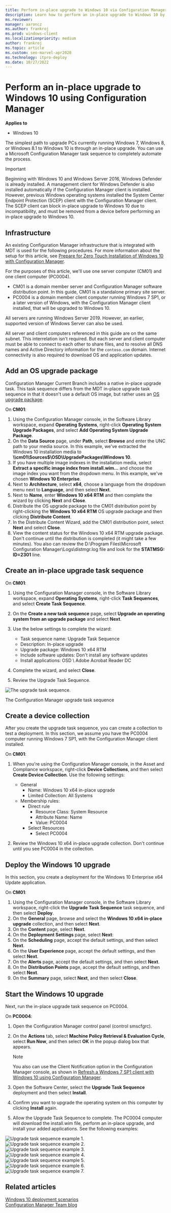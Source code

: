 ```yaml
---
title: Perform in-place upgrade to Windows 10 via Configuration Manager
description: Learn how to perform an in-place upgrade to Windows 10 by automating the process with a Microsoft Configuration Manager task sequence.
ms.reviewer: 
manager: aaroncz
ms.author: frankroj
ms.prod: windows-client
ms.localizationpriority: medium
author: frankroj
ms.topic: article
ms.custom: seo-marvel-apr2020
ms.technology: itpro-deploy
ms.date: 10/27/2022
---
```


# Perform an in-place upgrade to Windows 10 using Configuration Manager


**Applies to**

-   Windows 10

The simplest path to upgrade PCs currently running Windows 7, Windows 8, or Windows 8.1 to Windows 10 is through an in-place upgrade. You can use a Microsoft Configuration Manager task sequence to completely automate the process.

>[!IMPORTANT]
>Beginning with Windows 10 and Windows Server 2016, Windows Defender is already installed. A management client for Windows Defender is also installed automatically if the Configuration Manager client is installed. However, previous Windows operating systems installed the System Center Endpoint Protection (SCEP) client with the Configuration Manager client. The SCEP client can block in-place upgrade to Windows 10 due to incompatibility, and must be removed from a device before performing an in-place upgrade to Windows 10.

## Infrastructure

An existing Configuration Manager infrastructure that is integrated with MDT is used for the following procedures. For more information about the setup for this article, see [Prepare for Zero Touch Installation of Windows 10 with Configuration Manager](prepare-for-zero-touch-installation-of-windows-10-with-configuration-manager.md). 

For the purposes of this article, we'll use one server computer (CM01) and one client computer (PC0004).
- CM01 is a domain member server and Configuration Manager software distribution point. In this guide, CM01 is a standalone primary site server.
- PC0004 is a domain member client computer running Windows 7 SP1, or a later version of Windows, with the Configuration Manager client installed, that will be upgraded to Windows 10.

All servers are running Windows Server 2019. However, an earlier, supported version of Windows Server can also be used. 

All server and client computers referenced in this guide are on the same subnet. This interrelation isn't required. But each server and client computer must be able to connect to each other to share files, and to resolve all DNS names and Active Directory information for the `contoso.com` domain. Internet connectivity is also required to download OS and application updates.

## Add an OS upgrade package

Configuration Manager Current Branch includes a native in-place upgrade task. This task sequence differs from the MDT in-place upgrade task sequence in that it doesn't use a default OS image, but rather uses an [OS upgrade package](/configmgr/osd/get-started/manage-operating-system-upgrade-packages).

On **CM01**:

1. Using the Configuration Manager console, in the Software Library workspace, expand **Operating Systems**, right-click **Operating System Upgrade Packages**, and select **Add Operating System Upgrade Package**.
2. On the **Data Source** page, under **Path**, select **Browse** and enter the UNC path to your media source. In this example, we've extracted the Windows 10 installation media to **\\\\cm01\\Sources$\\OSD\\UpgradePackages\\Windows 10**.
3. If you have multiple image indexes in the installation media, select **Extract a specific image index from install.wim...** and choose the image index you want from the dropdown menu. In this example, we've chosen **Windows 10 Enterprise**.
4. Next to **Architecture**, select **x64**, choose a language from the dropdown menu next to **Language**, and then select **Next**.
5. Next to **Name**, enter **Windows 10 x64 RTM** and then complete the wizard by clicking **Next** and **Close**.
6.  Distribute the OS upgrade package to the CM01 distribution point by right-clicking the **Windows 10 x64 RTM** OS upgrade package and then clicking **Distribute Content**.
7.  In the Distribute Content Wizard, add the CM01 distribution point, select **Next** and select **Close**.
8.  View the content status for the Windows 10 x64 RTM upgrade package. Don't continue until the distribution is completed (it might take a few minutes). You also can review the D:\\Program Files\\Microsoft Configuration Manager\\Logs\\distmgr.log file and look for the **STATMSG: ID=2301** line.

## Create an in-place upgrade task sequence

On **CM01**:

1. Using the Configuration Manager console, in the Software Library workspace, expand **Operating Systems**, right-click **Task Sequences**, and select **Create Task Sequence**.
2. On the **Create a new task sequence** page, select **Upgrade an operating system from an upgrade package** and select **Next**.
3. Use the below settings to complete the wizard:

   * Task sequence name: Upgrade Task Sequence
   * Description: In-place upgrade
   * Upgrade package: Windows 10 x64 RTM
   * Include software updates: Don't install any software updates
   * Install applications: OSD \ Adobe Acrobat Reader DC

4. Complete the wizard, and select **Close**.
5. Review the Upgrade Task Sequence.

![The upgrade task sequence.](../images/cm-upgrade-ts.png)

The Configuration Manager upgrade task sequence

## Create a device collection

After you create the upgrade task sequence, you can create a collection to test a deployment. In this section, we assume you have the PC0004 computer running Windows 7 SP1, with the Configuration Manager client installed.

On **CM01**:

1.  When you're using the Configuration Manager console, in the Asset and Compliance workspace, right-click **Device Collections**, and then select **Create Device Collection**. Use the following settings:
    - General
        - Name: Windows 10 x64 in-place upgrade
        - Limited Collection: All Systems
    - Membership rules:
        - Direct rule
            - Resource Class: System Resource
            - Attribute Name: Name
            - Value: PC0004
        - Select Resources
          - Select PC0004

2.  Review the Windows 10 x64 in-place upgrade collection. Don't continue until you see PC0004 in the collection.

## Deploy the Windows 10 upgrade

In this section, you create a deployment for the Windows 10 Enterprise x64 Update application.

On **CM01**:

1.  Using the Configuration Manager console, in the Software Library workspace, right-click the **Upgrade Task Sequence** task sequence, and then select **Deploy**.
2.  On the **General** page, browse and select the **Windows 10 x64 in-place upgrade** collection, and then select **Next**.
3.  On the **Content** page, select **Next**.
4.  On the **Deployment Settings** page, select **Next**:
5.  On the **Scheduling** page, accept the default settings, and then select **Next**.
6.  On the **User Experience** page, accept the default settings, and then select **Next**.
7.  On the **Alerts** page, accept the default settings, and then select **Next**.
7.  On the **Distribution Points** page, accept the default settings, and then select **Next**.
8.  On the **Summary** page, select **Next**, and then select **Close**.

## Start the Windows 10 upgrade

Next, run the in-place upgrade task sequence on PC0004.

On **PC0004**:

1.  Open the Configuration Manager control panel (control smscfgrc).
2.  On the **Actions** tab, select **Machine Policy Retrieval & Evaluation Cycle**, select **Run Now**, and then select **OK** in the popup dialog box that appears.

    >[!NOTE]
    >You also can use the Client Notification option in the Configuration Manager console, as shown in [Refresh a Windows 7 SP1 client with Windows 10 using Configuration Manager](refresh-a-windows-7-client-with-windows-10-using-configuration-manager.md).

3.  Open the Software Center, select the **Upgrade Task Sequence** deployment and then select **Install**.
4.  Confirm you want to upgrade the operating system on this computer by clicking **Install** again.
5.  Allow the Upgrade Task Sequence to complete. The PC0004 computer will download the install.wim file, perform an in-place upgrade, and install your added applications. See the following examples:

![Upgrade task sequence example 1.](../images/pc0004-a.png)<br>
![Upgrade task sequence example 2.](../images/pc0004-b.png)<br>
![Upgrade task sequence example 3.](../images/pc0004-c.png)<br>
![Upgrade task sequence example 4.](../images/pc0004-d.png)<br>
![Upgrade task sequence example 5.](../images/pc0004-e.png)<br>
![Upgrade task sequence example 6.](../images/pc0004-f.png)<br>
![Upgrade task sequence example 7.](../images/pc0004-g.png)

## Related articles

[Windows 10 deployment scenarios](../windows-10-deployment-scenarios.md)<br>
[Configuration Manager Team blog](https://techcommunity.microsoft.com/t5/configuration-manager-blog/bg-p/ConfigurationManagerBlog)
